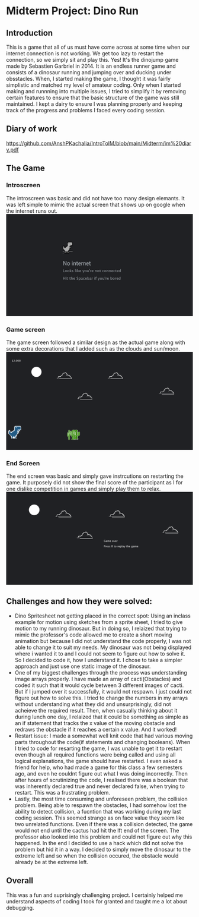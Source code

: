 # Midterm Project: Dino Run
## Introduction
This is a game that all of us must have come across at some time when our internet connection is not working. We get too lazy to restart the connection, so we simply sit and play this. Yes! It's the dinojump game made by Sebastien Garbriel in 2014. It is an endless runner game and consists of a dinosaur running and jumping over and ducking under obsstacles. When, I started making the game, I thought it was fairly simplistic and matched my level of amateur coding. Only when I started making and runnning into multiple issues, I tried to simplify it by removing certain features to ensure that the basic structure of the game was still maintained. I kept a dairy to ensure I was planning properly and keeping track of the progress and problems I faced every coding session.
## Diary of work
https://github.com/AnshPKachalia/IntroToIM/blob/main/Midterm/im%20diary.pdf

## The Game
### Introscreen
The introscreen was basic and did not have too many design elemants. It was left simple to mimic the actual screen that shows up on google when the internet runs out.
![](intro.png)

### Game screen
The game screen followed a similar design as the actual game along with some extra decorations that I added such as the clouds and sun/moon. 
![](game.png)

### End Screen
The end screen was basic and simply gave instrcutions on restarting the game. It purposely did not show the final score of the participant as I for one dislike competition in games and simply play them to relax. 
![](end.png)

## Challenges and how they were solved:
* Dino Spritesheet not getting placed in the correct spot: Using an inclass example for motion using sketches from a sprite sheet, I tried to give motion to my running dinosaur. But in doing so, I relaized that trying to mimic the professor's code allowed me to create a short moving animation but because I did not understand the code properly, I was not able to change it to suit my needs. My dinosaur was not being displayed where i wanted it to and I could not seem to figure out how to solve it. So I decided to code it, how I understand it. I chose to take a simpler approach and just use one static image of the dinosaur.
* One of my biggest challenges through the process was understanding image arrays properly. I have made an array of cacti(Obstacles) and coded it such that it would cycle between 3 different images of cacti. But if I jumped over it successfully, it would not respawn. I just could not figure out how to solve this. I tried to change the numbers in my arrays without understanding what they did and unsurprisingly, did not acheieve the required result. Then, when casually thinking about it during lunch one day, I relaized that it could be something as simple as an if statement that tracks the x value of the moving obstacle and redraws the obstacle if it reaches a certain x value. And it worked!
* Restart issue: I made a somewhat well knit code that had various moving parts throughout the code(if statements and changing booleans). When I tried to code for resarting the game, I was unable to get it to restart even though all required functions were being called and using all logical explanations, the game should have restarted. I even asked a friend for help, who had made a game for this class a few semesters ago, and even he couldnt figure out what I was doing incorrectly. Then after hours of scrutinizing the code, I realised there was a boolean that was inherently declared true and never declared false, when trying to restart. This was a frustrating problem.
* Lastly, the most time consuming and unforeseen problem, the collision problem. Being able to respawn the obstacles, I had somehow lost the ability to detect collision, a fucntion that was working during my last coding session. This seemed strange as on face value they seem like two unrelated functions. Even if there was a collision detected, the game would not end until the cactus had hit the lft end of the screen. The professor also looked into this problem and could not figure out why this happened. In the end I decided to use a hack which did not solve the problem but hid it in a way. I decided to simply move the dinosaur to the extreme left and so when the collision occured, the obstacle would already be at the extreme left. 

## Overall
This was a fun and suprisingly challenging project. I certainly helped me understand aspects of coding I took for granted and taught me a lot about debugging.
